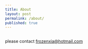 ```yaml
---
title: About
layout: post
permalink: /about/
published: true
---
```

## 
please contact frozenxia@hotmail.com
